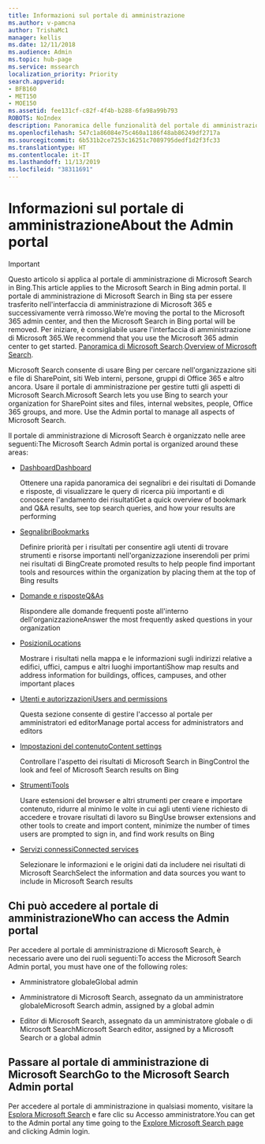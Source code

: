 ```yaml
---
title: Informazioni sul portale di amministrazione
ms.author: v-pamcna
author: TrishaMc1
manager: kellis
ms.date: 12/11/2018
ms.audience: Admin
ms.topic: hub-page
ms.service: mssearch
localization_priority: Priority
search.appverid:
- BFB160
- MET150
- MOE150
ms.assetid: fee131cf-c82f-4f4b-b288-6fa98a99b793
ROBOTS: NoIndex
description: Panoramica delle funzionalità del portale di amministrazione e delle autorizzazioni di accesso disponibili con Microsoft Search
ms.openlocfilehash: 547c1a86084e75c460a1186f48ab86249df2717a
ms.sourcegitcommit: 6b531b2ce7253c16251c7089795dedf1d2f3fc33
ms.translationtype: HT
ms.contentlocale: it-IT
ms.lasthandoff: 11/13/2019
ms.locfileid: "38311691"
---
```

# <a name="about-the-admin-portal"></a><span data-ttu-id="080df-103">Informazioni sul portale di amministrazione</span><span class="sxs-lookup"><span data-stu-id="080df-103">About the Admin portal</span></span>

> [!IMPORTANT]
> <span data-ttu-id="080df-104">Questo articolo si applica al portale di amministrazione di Microsoft Search in Bing.</span><span class="sxs-lookup"><span data-stu-id="080df-104">This article applies to the Microsoft Search in Bing admin portal.</span></span> <span data-ttu-id="080df-105">Il portale di amministrazione di Microsoft Search in Bing sta per essere trasferito nell'interfaccia di amministrazione di Microsoft 365 e successivamente verrà rimosso.</span><span class="sxs-lookup"><span data-stu-id="080df-105">We’re moving the portal to the Microsoft 365 admin center, and then the Microsoft Search in Bing portal will be removed.</span></span> <span data-ttu-id="080df-106">Per iniziare, è consigliabile usare l'interfaccia di amministrazione di Microsoft 365.</span><span class="sxs-lookup"><span data-stu-id="080df-106">We recommend that you use the Microsoft 365 admin center to get started.</span></span> <span data-ttu-id="080df-107">[Panoramica di Microsoft Search](overview-microsoft-search.md).</span><span class="sxs-lookup"><span data-stu-id="080df-107">[Overview of Microsoft Search](overview-microsoft-search.md).</span></span>

    
<span data-ttu-id="080df-p102">Microsoft Search consente di usare Bing per cercare nell'organizzazione siti e file di SharePoint, siti Web interni, persone, gruppi di Office 365 e altro ancora. Usare il portale di amministrazione per gestire tutti gli aspetti di Microsoft Search.</span><span class="sxs-lookup"><span data-stu-id="080df-p102">Microsoft Search lets you use Bing to search your organization for SharePoint sites and files, internal websites, people, Office 365 groups, and more. Use the Admin portal to manage all aspects of Microsoft Search.</span></span>
  
<span data-ttu-id="080df-110">Il portale di amministrazione di Microsoft Search è organizzato nelle aree seguenti:</span><span class="sxs-lookup"><span data-stu-id="080df-110">The Microsoft Search Admin portal is organized around these areas:</span></span>
  
- [<span data-ttu-id="080df-111">Dashboard</span><span class="sxs-lookup"><span data-stu-id="080df-111">Dashboard</span></span>](get-insights.md)
    
    <span data-ttu-id="080df-112">Ottenere una rapida panoramica dei segnalibri e dei risultati di Domande e risposte, di visualizzare le query di ricerca più importanti e di conoscere l'andamento dei risultati</span><span class="sxs-lookup"><span data-stu-id="080df-112">Get a quick overview of bookmark and Q&A results, see top search queries, and how your results are performing</span></span>
    
- [<span data-ttu-id="080df-113">Segnalibri</span><span class="sxs-lookup"><span data-stu-id="080df-113">Bookmarks</span></span>](create-and-manage-bookmarks.md)
    
    <span data-ttu-id="080df-114">Definire priorità per i risultati per consentire agli utenti di trovare strumenti e risorse importanti nell'organizzazione inserendoli per primi nei risultati di Bing</span><span class="sxs-lookup"><span data-stu-id="080df-114">Create promoted results to help people find important tools and resources within the organization by placing them at the top of Bing results</span></span>
    
- [<span data-ttu-id="080df-115">Domande e risposte</span><span class="sxs-lookup"><span data-stu-id="080df-115">Q&As</span></span>](create-and-manage-qas.md)
    
    <span data-ttu-id="080df-116">Rispondere alle domande frequenti poste all'interno dell'organizzazione</span><span class="sxs-lookup"><span data-stu-id="080df-116">Answer the most frequently asked questions in your organization</span></span>
    
- [<span data-ttu-id="080df-117">Posizioni</span><span class="sxs-lookup"><span data-stu-id="080df-117">Locations</span></span>](add-a-location.md)
    
    <span data-ttu-id="080df-118">Mostrare i risultati nella mappa e le informazioni sugli indirizzi relative a edifici, uffici, campus e altri luoghi importanti</span><span class="sxs-lookup"><span data-stu-id="080df-118">Show map results and address information for buildings, offices, campuses, and other important places</span></span>
    
- [<span data-ttu-id="080df-119">Utenti e autorizzazioni</span><span class="sxs-lookup"><span data-stu-id="080df-119">Users and permissions</span></span>](add-users.md)
    
    <span data-ttu-id="080df-120">Questa sezione consente di gestire l'accesso al portale per amministratori ed editor</span><span class="sxs-lookup"><span data-stu-id="080df-120">Manage portal access for administrators and editors</span></span>
    
- [<span data-ttu-id="080df-121">Impostazioni del contenuto</span><span class="sxs-lookup"><span data-stu-id="080df-121">Content settings</span></span>](content-settings.md)
    
    <span data-ttu-id="080df-122">Controllare l'aspetto dei risultati di Microsoft Search in Bing</span><span class="sxs-lookup"><span data-stu-id="080df-122">Control the look and feel of Microsoft Search results on Bing</span></span>
    
- [<span data-ttu-id="080df-123">Strumenti</span><span class="sxs-lookup"><span data-stu-id="080df-123">Tools</span></span>](admin-portal-tools.md)
    
    <span data-ttu-id="080df-124">Usare estensioni del browser e altri strumenti per creare e importare contenuto, ridurre al minimo le volte in cui agli utenti viene richiesto di accedere e trovare risultati di lavoro su Bing</span><span class="sxs-lookup"><span data-stu-id="080df-124">Use browser extensions and other tools to create and import content, minimize the number of times users are prompted to sign in, and find work results on Bing</span></span>
    
- [<span data-ttu-id="080df-125">Servizi connessi</span><span class="sxs-lookup"><span data-stu-id="080df-125">Connected services</span></span>](connected-services.md)
    
    <span data-ttu-id="080df-126">Selezionare le informazioni e le origini dati da includere nei risultati di Microsoft Search</span><span class="sxs-lookup"><span data-stu-id="080df-126">Select the information and data sources you want to include in Microsoft Search results</span></span>
    
## <a name="who-can-access-the-admin-portal"></a><span data-ttu-id="080df-127">Chi può accedere al portale di amministrazione</span><span class="sxs-lookup"><span data-stu-id="080df-127">Who can access the Admin portal</span></span>

<span data-ttu-id="080df-128">Per accedere al portale di amministrazione di Microsoft Search, è necessario avere uno dei ruoli seguenti:</span><span class="sxs-lookup"><span data-stu-id="080df-128">To access the Microsoft Search Admin portal, you must have one of the following roles:</span></span>
  
- <span data-ttu-id="080df-129">Amministratore globale</span><span class="sxs-lookup"><span data-stu-id="080df-129">Global admin</span></span>
    
- <span data-ttu-id="080df-130">Amministratore di Microsoft Search, assegnato da un amministratore globale</span><span class="sxs-lookup"><span data-stu-id="080df-130">Microsoft Search admin, assigned by a global admin</span></span>
    
- <span data-ttu-id="080df-131">Editor di Microsoft Search, assegnato da un amministratore globale o di Microsoft Search</span><span class="sxs-lookup"><span data-stu-id="080df-131">Microsoft Search editor, assigned by a Microsoft Search or a global admin</span></span>
    
## <a name="go-to-the-microsoft-search-admin-portal"></a><span data-ttu-id="080df-132">Passare al portale di amministrazione di Microsoft Search</span><span class="sxs-lookup"><span data-stu-id="080df-132">Go to the Microsoft Search Admin portal</span></span>

<span data-ttu-id="080df-133">Per accedere al portale di amministrazione in qualsiasi momento, visitare la [Esplora Microsoft Search](https://www.bing.com/business/explore) e fare clic su Accesso amministratore.</span><span class="sxs-lookup"><span data-stu-id="080df-133">You can get to the Admin portal any time going to the [Explore Microsoft Search page](https://www.bing.com/business/explore) and clicking Admin login.</span></span> 